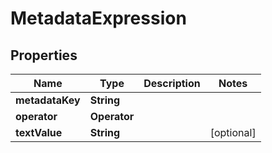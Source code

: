 

# MetadataExpression


## Properties

Name | Type | Description | Notes
------------ | ------------- | ------------- | -------------
**metadataKey** | **String** |  | 
**operator** | **Operator** |  | 
**textValue** | **String** |  |  [optional]



